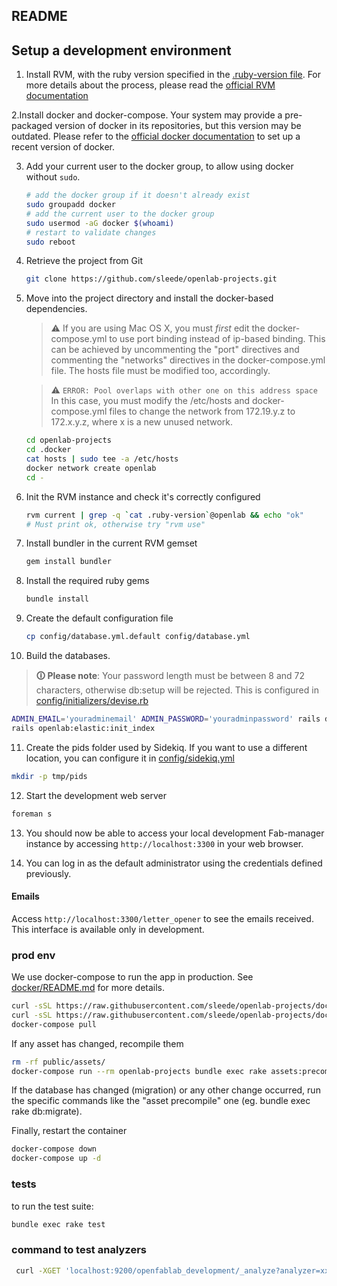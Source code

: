 ## README

## Setup a development environment

1. Install RVM, with the ruby version specified in the [.ruby-version file](../.ruby-version).
   For more details about the process, please read the [official RVM documentation](http://rvm.io/rvm/install)

2.Install docker and docker-compose.
Your system may provide a pre-packaged version of docker in its repositories, but this version may be outdated.
Please refer to the [official docker documentation](https://docs.docker.com/engine/install/) to set up a recent version of docker.

3. Add your current user to the docker group, to allow using docker without `sudo`.

   ```bash
   # add the docker group if it doesn't already exist
   sudo groupadd docker
   # add the current user to the docker group
   sudo usermod -aG docker $(whoami)
   # restart to validate changes
   sudo reboot
   ```

4. Retrieve the project from Git

   ```bash
   git clone https://github.com/sleede/openlab-projects.git
   ```


5. Move into the project directory and install the docker-based dependencies.
   > ⚠ If you are using Mac OS X, you must *first* edit the docker-compose.yml to use port binding instead of ip-based binding.
   > This can be achieved by uncommenting the "port" directives and commenting the "networks" directives in the docker-compose.yml file.
   > The hosts file must be modified too, accordingly.

   > ⚠ `ERROR: Pool overlaps with other one on this address space`
   > In this case, you must modify the /etc/hosts and docker-compose.yml files to change the network from 172.19.y.z to 172.x.y.z, where x is a new unused network.

   ```bash
   cd openlab-projects
   cd .docker
   cat hosts | sudo tee -a /etc/hosts
   docker network create openlab
   cd -
   ```

6. Init the RVM instance and check it's correctly configured

   ```bash
   rvm current | grep -q `cat .ruby-version`@openlab && echo "ok"
   # Must print ok, otherwise try "rvm use"
   ```

7. Install bundler in the current RVM gemset

   ```bash
   gem install bundler
   ```

8. Install the required ruby gems

   ```bash
   bundle install
   ```

9. Create the default configuration file

   ```bash
   cp config/database.yml.default config/database.yml
   ```

10. Build the databases.

> **🛈 Please note**: Your password length must be between 8 and 72 characters, otherwise db:setup will be rejected. This is configured in [config/initializers/devise.rb](config/initializers/devise.rb)

   ```bash
   ADMIN_EMAIL='youradminemail' ADMIN_PASSWORD='youradminpassword' rails db:setup
   rails openlab:elastic:init_index
   ```

11. Create the pids folder used by Sidekiq. If you want to use a different location, you can configure it in [config/sidekiq.yml](config/sidekiq.yml)

   ```bash
   mkdir -p tmp/pids
   ```

12. Start the development web server

   ```bash
   foreman s
   ```

13. You should now be able to access your local development Fab-manager instance by accessing `http://localhost:3300` in your web browser.

14. You can log in as the default administrator using the credentials defined previously.

#### Emails

Access `http://localhost:3300/letter_opener` to see the emails received. 
This interface is available only in development.

### prod env

We use docker-compose to run the app in production.
See [docker/README.md](docker/README.md) for more details.
```bash
curl -sSL https://raw.githubusercontent.com/sleede/openlab-projects/dockercompose/docker/docker-compose.yml > docker-compose.yml
curl -sSL https://raw.githubusercontent.com/sleede/openlab-projects/dockercompose/docker/env.example > config/env
docker-compose pull
```

If any asset has changed, recompile them
```bash 
rm -rf public/assets/
docker-compose run --rm openlab-projects bundle exec rake assets:precompile
```

If the database has changed (migration) or any other change occurred, run the specific commands like the "asset precompile" one (eg. bundle exec rake db:migrate).

Finally, restart the container
```bash
docker-compose down
docker-compose up -d
```

### tests

to run the test suite:
```bash
bundle exec rake test
```


### command to test analyzers

```bash
 curl -XGET 'localhost:9200/openfablab_development/_analyze?analyzer=xxxxxx' -d "autre sport" | python -m json.tool
```


